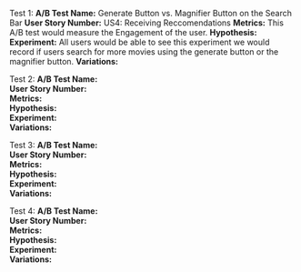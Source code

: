 Test 1:
**A/B Test Name:**  Generate Button vs. Magnifier Button on the Search Bar
**User Story Number:**  US4: Receiving Reccomendations
**Metrics:**  This A/B test would measure the Engagement of the user.
**Hypothesis:**  
**Experiment:**  All users would be able to see this experiment we would record if users search for more movies using the generate button or the magnifier button.
**Variations:**  

Test 2:
**A/B Test Name:**  
**User Story Number:**  
**Metrics:**  
**Hypothesis:**  
**Experiment:**  
**Variations:**  

Test 3:
**A/B Test Name:**  
**User Story Number:**  
**Metrics:**  
**Hypothesis:**  
**Experiment:**  
**Variations:**  

Test 4: 
**A/B Test Name:**  
**User Story Number:**  
**Metrics:**  
**Hypothesis:**  
**Experiment:**  
**Variations:**  


